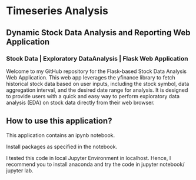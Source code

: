 # Timeseries Analysis
## Dynamic Stock Data Analysis and Reporting Web Application
### Stock Data | Exploratory DataAnalysis | Flask Web Application

Welcome to my GitHub repository for the Flask-based Stock Data Analysis Web Application. This web app leverages the yfinance library to fetch historical stock data based on user inputs, including the stock symbol, data aggregation interval, and the desired date range for analysis. It is designed to provide users with a quick and easy way to perform exploratory data analysis (EDA) on stock data directly from their web browser.


## How to use this application?

This application contains an ipynb notebook.

Install packages as specified in the notebook.

I tested this code in local Jupyter Environment in localhost. Hence, I recommend you to install anaconda and try the code in jupyter notebook/ jupyter lab.


